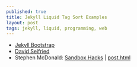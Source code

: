 ```yaml
---
published: true
title: Jekyll Liquid Tag Sort Examples
layout: post
tags: jekyll, liquid, programming, web
---
```


* [Jekyll Bootstrap](https://github.com/plusjade/jekyll-bootstrap)
* [David Seifried](http://dseifried.wordpress.com/2011/11/25/jekyll-yaml-front-matter-and-the-liquid-templating-system/)
* Stephen McDonald: [Sandbox Hacks](http://blog.jupo.org/2013/05/05/sandboxed-jekyll-hacks/)
  |   [post.html](https://github.com/stephenmcd/stephenmcd.github.com/blob/master/_layouts/post.html)
